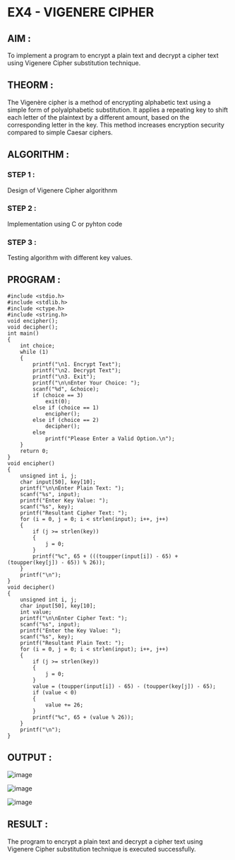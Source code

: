 # EX4 - VIGENERE CIPHER
## AIM :
To implement a program to encrypt a plain text and decrypt a cipher text using Vigenere Cipher substitution technique.
## THEORM :
The Vigenère cipher is a method of encrypting alphabetic text using a simple form of polyalphabetic substitution. It applies a repeating key to shift each letter of the plaintext by a different amount, based on the corresponding letter in the key. This method increases encryption security compared to simple Caesar ciphers.
## ALGORITHM :
### STEP 1 :
Design of Vigenere Cipher algorithnm

### STEP 2 :
Implementation using C or pyhton code

### STEP 3 :
Testing algorithm with different key values.


## PROGRAM :
```
#include <stdio.h>
#include <stdlib.h>  
#include <ctype.h>  
#include <string.h>  
void encipher();
void decipher();
int main() 
{
    int choice;
    while (1) 
    {
        printf("\n1. Encrypt Text");
        printf("\n2. Decrypt Text");
        printf("\n3. Exit");
        printf("\n\nEnter Your Choice: ");
        scanf("%d", &choice);
        if (choice == 3)
            exit(0);
        else if (choice == 1)
            encipher();
        else if (choice == 2)
            decipher();
        else
            printf("Please Enter a Valid Option.\n");
    }
    return 0; 
}
void encipher() 
{
    unsigned int i, j;
    char input[50], key[10];
    printf("\n\nEnter Plain Text: ");
    scanf("%s", input); 
    printf("Enter Key Value: ");
    scanf("%s", key);
    printf("Resultant Cipher Text: ");
    for (i = 0, j = 0; i < strlen(input); i++, j++) 
    {
        if (j >= strlen(key)) 
        {
            j = 0;
        }
        printf("%c", 65 + (((toupper(input[i]) - 65) + (toupper(key[j]) - 65)) % 26));
    }
    printf("\n");
}
void decipher() 
{
    unsigned int i, j;
    char input[50], key[10];
    int value;
    printf("\n\nEnter Cipher Text: ");
    scanf("%s", input); 
    printf("Enter the Key Value: ");
    scanf("%s", key);
    printf("Resultant Plain Text: ");
    for (i = 0, j = 0; i < strlen(input); i++, j++) 
    {
        if (j >= strlen(key)) 
        {
            j = 0;
        }
        value = (toupper(input[i]) - 65) - (toupper(key[j]) - 65);
        if (value < 0) 
        {
            value += 26;  
        }
        printf("%c", 65 + (value % 26));
    }
    printf("\n"); 
}
```

## OUTPUT :

![image](https://github.com/user-attachments/assets/6937de7e-e313-4464-ba9b-fb3079acae81)

![image](https://github.com/user-attachments/assets/c52c6e42-dd00-4f29-8022-df21242ba61b)

![image](https://github.com/user-attachments/assets/0536d5eb-3cda-4efc-8ddd-9585e1dc5dd2)



## RESULT :
The program to encrypt a plain text and decrypt a cipher text using Vigenere Cipher substitution technique is executed successfully.
